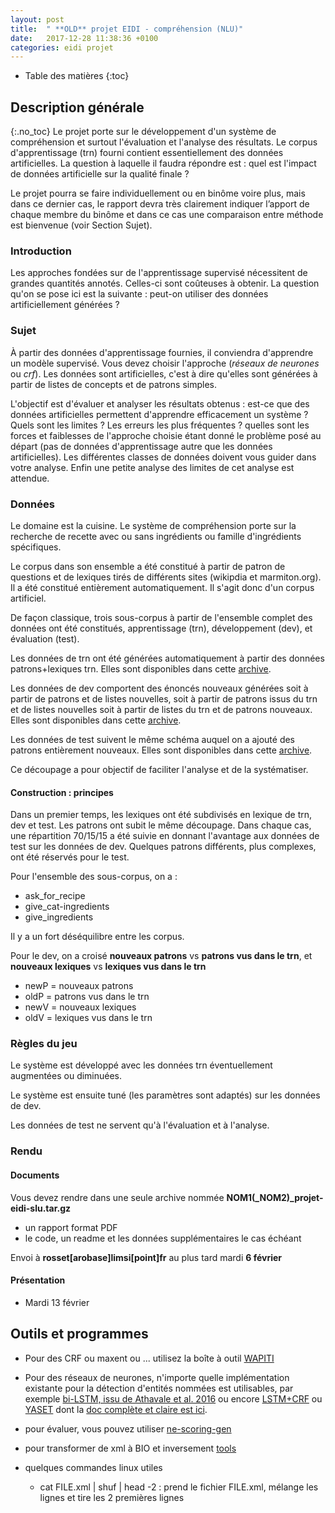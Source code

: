 ```yaml
---
layout: post
title:  " **OLD** projet EIDI - compréhension (NLU)"
date:   2017-12-28 11:38:36 +0100
categories: eidi projet
---
```


* Table des matières
{:toc}

## Description générale
{:.no_toc}
Le projet porte sur le développement d'un système de compréhension et surtout l'évaluation et l'analyse des résultats. Le corpus d'apprentissage (trn) fourni contient essentiellement des données artificielles. La question à laquelle il faudra répondre est : quel est l'impact de données artificielle sur la qualité finale ?

Le projet pourra se faire individuellement ou en binôme voire plus, mais dans ce dernier cas, le rapport devra très clairement indiquer l’apport de chaque membre du binôme et dans ce cas une comparaison entre méthode est bienvenue (voir Section Sujet).

### Introduction

Les approches fondées sur de l'apprentissage supervisé nécessitent de grandes quantités annotés. Celles-ci sont coûteuses à obtenir. La question qu'on se pose ici est la suivante : peut-on utiliser des données artificiellement générées ?

### Sujet

À partir des données d'apprentissage fournies, il conviendra d'apprendre un modèle supervisé. Vous devez choisir l'approche (*réseaux de neurones* ou *crf*). Les données sont artificielles, c'est à dire qu'elles sont générées à partir de listes de concepts et de patrons simples.

L'objectif est d'évaluer et analyser les résultats obtenus : est-ce que des données artificielles permettent d'apprendre efficacement un système ? Quels sont les limites ? Les erreurs les plus fréquentes ? quelles sont les forces et faiblesses de l'approche choisie étant donné le problème posé au départ (pas de données d'apprentissage autre que les données artificielles). Les différentes classes de données doivent vous guider dans votre analyse.
Enfin une petite analyse des limites de cet analyse est attendue.

### Données

Le domaine est la cuisine. Le système de compréhension porte sur la recherche de recette avec ou sans ingrédients ou famille d'ingrédients spécifiques.

Le corpus dans son ensemble a été constitué à partir de patron de questions et de lexiques tirés de différents sites (wikipdia et marmiton.org). Il a été constitué entièrement automatiquement. Il s'agit donc d'un corpus artificiel.

De façon classique, trois sous-corpus à partir de l'ensemble complet des données ont été constitués, apprentissage (trn), développement (dev), et évaluation (test).

Les données de trn ont été générées automatiquement à partir des données patrons+lexiques trn. Elles sont disponibles dans cette [archive](https://sophierosset.github.io/docs/1718/generation-projet-trn.tar.gz).

Les données de dev comportent des énoncés nouveaux générées soit à partir de patrons et de listes nouvelles, soit à partir de patrons issus du trn et de listes nouvelles soit à partir de listes du trn et de patrons nouveaux. Elles sont disponibles dans cette [archive](https://sophierosset.github.io/docs/1718/generation-projet-dev.tar.gz).

Les données de test suivent le même schéma auquel on a ajouté des patrons entièrement nouveaux. Elles sont disponibles dans cette [archive](https://sophierosset.github.io/docs/1718/generation-projet-test.tar.gz). 

Ce découpage a pour objectif de faciliter l'analyse et de la systématiser.

#### Construction : principes
Dans un premier temps, les lexiques ont été subdivisés en lexique de trn, dev et test. Les patrons ont subit le même découpage. Dans chaque cas, une répartition 70/15/15 a été suivie en donnant l'avantage aux données de test sur les données de dev. Quelques patrons différents, plus complexes, ont été réservés pour le test.

Pour l'ensemble des sous-corpus, on a :

- ask_for_recipe
- give_cat-ingredients
- give_ingredients

Il y a un fort déséquilibre entre les corpus.

Pour le dev, on a croisé  **nouveaux patrons** vs **patrons vus dans le trn**, et **nouveaux lexiques** vs **lexiques vus dans le trn**

- newP = nouveaux patrons
- oldP = patrons vus dans le trn
- newV = nouveaux lexiques
- oldV = lexiques vus dans le trn

### Règles du jeu

Le système est développé avec les données trn éventuellement augmentées ou diminuées.

Le système est ensuite tuné (les paramètres sont adaptés) sur les données de dev.

Les données de test ne servent qu'à l'évaluation et à l'analyse.

### Rendu

#### Documents
Vous devez rendre dans une seule archive nommée **NOM1(_NOM2)_projet-eidi-slu.tar.gz**


* un rapport format PDF
* le code, un readme et les données supplémentaires le cas échéant

Envoi à **rosset[arobase]limsi[point]fr** au plus tard mardi **6 février**

#### Présentation

* Mardi 13 février

## Outils et programmes

 - Pour des CRF ou maxent ou ... utilisez la boîte à outil [WAPITI](https://wapiti.limsi.fr/)
 - Pour des réseaux de neurones, n'importe quelle implémentation existante pour la détection d'entités nommées est utilisables, par exemple [bi-LSTM, issu de Athavale et al. 2016](https://github.com/monikkinom/ner-lstm) ou encore [LSTM+CRF](https://github.com/guillaumegenthial/sequence_tagging) ou [YASET](https://github.com/jtourille/yaset) dont la [doc complète et claire est ici](https://media.readthedocs.org/pdf/yaset/latest/yaset.pdf).
 
 - pour évaluer, vous pouvez utiliser [ne-scoring-gen](https://sophierosset.github.io/docs/1718/eval-nlu.tar.gz)
 - pour transformer de xml à BIO et inversement [tools](https://sophierosset.github.io/docs/1718/tools.tar.gz)
 

 - quelques commandes linux utiles
   - cat FILE.xml \| shuf \| head -2 : prend le fichier FILE.xml, mélange les lignes et tire les 2 premières lignes

